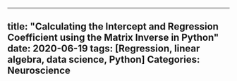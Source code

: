 
---
title: "Calculating the Intercept and Regression Coefficient using the Matrix Inverse in Python"
date: 2020-06-19
tags: [Regression, linear algebra, data science, Python]
Categories: Neuroscience
---
